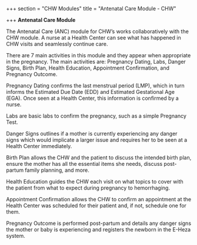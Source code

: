 +++
section = "CHW Modules"
title = "Antenatal Care Module - CHW"

+++
**Antenatal Care Module**

  
The Antenatal Care (ANC) module for CHW’s works collaboratively with the CHW module. A nurse at a Health Center can see what has happened in CHW visits and seamlessly continue care.

There are 7 main activities in this module and they appear when appropriate in the pregnancy. The main activities are: Pregnancy Dating, Labs, Danger Signs, Birth Plan, Health Education, Appointment Confirmation, and Pregnancy Outcome.

Pregnancy Dating confirms the last menstrual period (LMP), which in turn informs the Estimated Due Date (EDD) and Estimated Gestational Age (EGA). Once seen at a Health Center, this information is confirmed by a nurse.

Labs are basic labs to confirm the pregnancy, such as a simple Pregnancy Test.

Danger Signs outlines if a mother is currently experiencing any danger signs which would implicate a larger issue and requires her to be seen at a Health Center immediately.

Birth Plan allows the CHW and the patient to discuss the intended birth plan, ensure the mother has all the essential items she needs, discuss post-partum family planning, and more.

Health Education guides the CHW each visit on what topics to cover with the patient from what to expect during pregnancy to hemorrhaging.

Appointment Confirmation allows the CHW to confirm an appointment at the Health Center was scheduled for their patient and, if not, schedule one for them.

Pregnancy Outcome is performed post-partum and details any danger signs the mother or baby is experiencing and registers the newborn in the E-Heza system.